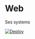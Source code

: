 <h1><strong>Web</strong></h1>
<p>Ses systems</p>

<a href="https://dashboard.heroku.com/apps/" target="_blank" rel="noreferrer">
    <img src="https://www.herokucdn.com/deploy/button.svg" alt="Deploy">
</a>

